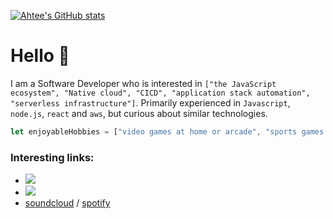 [![Ahtee's GitHub stats](https://github-readme-stats.vercel.app/api?username=ahtee)](https://github.com/anuraghazra/github-readme-stats)

# Hello 👋

I am a Software Developer who is interested in `["the JavaScript ecosystem", "Native cloud", "CICD", "application stack automation", "serverless infrastructure"]`. Primarily experienced in `Javascript`, `node.js`, `react` and `aws`, but curious about similar technologies.

```js
let enjoyableHobbies = ["video games at home or arcade", "sports games or watch parties", "local concerts", "weather rain or shine", "trying new foods and beers", "culure and food festivals", "learning German", "electronic music"]
```

### Interesting links:
- [![](https://img.shields.io/badge/-duolingo-success)](https://www.duolingo.com/profile/Ahteezy)
- [![](https://img.shields.io/badge/-Test%20Automation%20U-17a2b8)](https://testautomationu.applitools.com/me.html#ahtee)
- [soundcloud](https://soundcloud.com/ahteezy) / [spotify](https://open.spotify.com/user/ahteezy)

<!--
**ahtee/ahtee** is a ✨ _special_ ✨ repository because its `README.md` (this file) appears on your GitHub profile.

Here are some ideas to get you started:

- 🔭 I’m currently working on ...
- 🌱 I’m currently learning ...
- 👯 I’m looking to collaborate on ...
- 🤔 I’m looking for help with ...
- 💬 Ask me about ...
- 📫 How to reach me: ...
- 😄 Pronouns: ...
- ⚡ Fun fact: ...

- 🕊️ [@bencotte](https://www.twitter.com/bencotte)
- 📫 Email benottedev@gmail.com
-->

